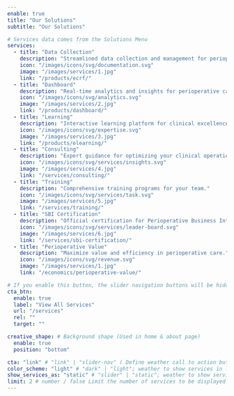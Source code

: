 ```yaml
---
enable: true
title: "Our Solutions"
subtitle: "Our Solutions"

# Services data comes from the Solutions Menu
services:
  - title: "Data Collection"
    description: "Streamlined data collection and management for perioperative, precision care."
    icon: "/images/icons/svg/documentation.svg"
    image: "/images/services/1.jpg"
    link: "/products/ecrf/"
  - title: "Dashboard"
    description: "Real-time analytics and insights for perioperative care."
    icon: "/images/icons/svg/analytics.svg"
    image: "/images/services/2.jpg"
    link: "/products/dashboard/"
  - title: "Learning"
    description: "Interactive learning platform for clinical excellence."
    icon: "/images/icons/svg/expertise.svg"
    image: "/images/services/3.jpg"
    link: "/products/elearning/"
  - title: "Consulting"
    description: "Expert guidance for optimizing your clinical operations."
    icon: "/images/icons/svg/services/insights.svg"
    image: "/images/services/4.jpg"
    link: "/services/consulting/"
  - title: "Training"
    description: "Comprehensive training programs for your team."
    icon: "/images/icons/svg/services/task.svg"
    image: "/images/services/5.jpg"
    link: "/services/training/"
  - title: "SBI Certification"
    description: "Official certification for Perioperative Business Intelligence."
    icon: "/images/icons/svg/services/leader-board.svg"
    image: "/images/services/6.jpg"
    link: "/services/sbi-certification/"
  - title: "Perioperative Value"
    description: "Maximize value and efficiency in perioperative care."
    icon: "/images/icons/svg/revenue.svg"
    image: "/images/services/1.jpg"
    link: "/economics/perioperative-value/"

# If you enable this button, the slider navigation buttons will be hidden, and this button will be displayed.
cta_btn:
  enable: true
  label: "View All Services"
  url: "/services"
  rel: ""
  target: ""

creative_shape: # Background shape (Used in home & about page)
  enable: true
  position: "bottom"

cta: "link" # "link" | "slider-nav" ( Define weather call to action button should be slider control or a link )
color_scheme: "light" # "dark" | "light"; weather to show services in light or dark color scheme
show_services_as: "static" # "slider" | "static"; weather to show services as slider or static list
limit: 2 # number / false Limit the number of services to be displayed (Only work if show_services_as is static)
---
```

